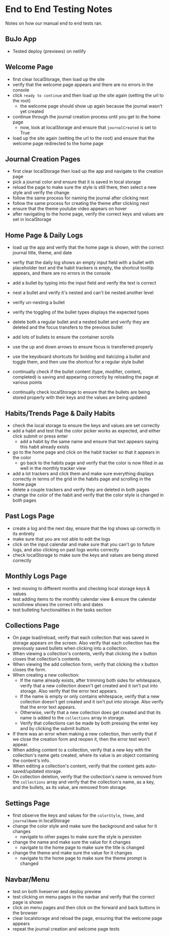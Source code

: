 # End to End Testing Notes

Notes on how our manual end to end tests ran.


## BuJo App

- Tested deploy (previews) on netlify 


## Welcome Page

- first clear localStorage, then load up the site
- verify that the welcome page appears and there are no errors in the console
- click `ready to continue` and then load up the site again (setting the url to the root)
  - the welcome page should show up again because the journal wasn't yet created
- continue through the journal creation process until you get to the home page
  - now, look at localStorage and ensure that `journalCreated` is set to True
- load up the site again (setting the url to the root) and ensure that the welcome page redirected to the home page


## Journal Creation Pages

- first clear localStorage then load up the app and navigate to the creation page
- pick a journal color and ensure that it is saved in local storage
- reload the page to make sure the style is still there, then select a new style and verify the change
- follow the same process for naming the journal after clicking next
- follow the same process for creating the theme after clicking next
- ensure that the theme youtube video appears on hover
- after navigating to the home page, verify the correct keys and values are set in localStorage


## Home Page & Daily Logs

- load up the app and verify that the home page is shown, with the correct journal title, theme, and date
- verfiy that the daily log shows an empty input field with a bullet with placeholder text and the habit trackers is empty, the shortcut tooltip appears, and there are no errors in the console

- add a bullet by typing into the input field and verify the text is correct
- nest a bullet and verify it's nested and can't be nested another level
- verify un-nesting a bullet
- verify the toggling of the bullet types displays the expected types
- delete both a regular bullet and a nested bullet and verify they are deleted and the focus transfers to the previous bullet
- add lots of bullets to ensure the container scrolls
- use the up and down arrows to ensure focus is transferred properly
- use the keyoboard shortcuts for bolding and italcizing a bullet and toggle them, and then use the shortcut for a regular style bullet
- continually check if the bullet content (type, modifier, content, completed) is saving and appearing correctly by reloading the page at various points
- continually check localStorage to ensure that the bullets are being stored properly with their keys and the values are being updated


## Habits/Trends Page & Daily Habits

- check the local storage to ensure the keys and values are set correctly
- add a habit and test that the color picker works as expected, and either click submit or press enter
  - add a habit by the same name and ensure that text appears saying this habit already exists
- go to the home page and click on the habit tracker so that it appears in the color
  - go back to the habits page and verify that the color is now filled in as well in the monthly tracker view
- add a lot trackers and click them and make sure everything displays correctly in terms of the grid in the habits page and scrolling in the home page
- delete a couple trackers and verify they are deleted in both pages
- change the color of the habit and verify that the color style is changed in both pages

## Past Logs Page

- create a log and the next day, ensure that the log shows up correctly in its entirety
- make sure that you are not able to edit the logs 
- click on the input calendar and make sure that you can't go to future logs, and also clicking on past logs works correctly
- check localStorage to make sure the keys and values are being stored correctly


## Monthly Logs Page

- test moving to different months and checking local storage keys & values
- test adding items to the monthly calendar view & ensure the calendar scrollview shows the correct info and dates
- test bulleting functionalities in the tasks section


## Collections Page
- On page load/reload, verify that each collection that was saved in storage appears on the screen. Also verify that each collection has the previously saved bullets when clicking into a collection.  
- When viewing a collection's contents, verify that clicking the x button closes that collection's contents.
- When viewing the add collection form, verify that clicking the x button closes the form.  
- When creating a new collection:  
    - If the name already exists, after trimming both sides for whitespace, verify that a new collection doesn't get created and it isn't put into storage. Also verify that the error text appears.  
    - If the name is empty or only contains whitespace, verify that a new collection doesn't get created and it isn't put into storage. Also verify that the error text appears.  
    - Otherwise, verify that a new collection does get created and that its name is added to the `collections` array in storage.  
    - Verify that collections can be made by both pressing the enter key and by clicking the submit button.  
- If there was an error when making a new collection, then verify that if we close the creation form and reopen it, then the error text won't appear.
- When adding content to a collection, verify that a new key with the collection's name gets created, where its value is an object containing the content's info.  
- When editing a collection's content, verify that the content gets auto-saved/updated storage.  
- On collection deletion, verify that the collection's name is removed from the `collections` array and verify that the collection's name, as a key, and the bullets, as its value, are removed from storage.  

## Settings Page

- first observe the keys and values for the `colorStyle`, `theme`, and `journalName` in localStorage
- change the color style and make sure the background and value for it changes
  - navigate to other pages to make sure the style is persisten
- change the name and make sure the value for it changes
  - navigate to the home page to make sure the title is changed
- change the theme and make sure the value for it changes
  - navigate to the home page to make sure the theme prompt is changed

## Navbar/Menu

- test on both liveserver and deploy preview
- test clicking on menu pages in the navbar and verify that the correct page is shown
- click on menu pages and then click on the forward and back buttons in the browser
- clear localstorage and reload the page, ensuring that the welcome page appears
- repeat the journal creation and welcome page tests